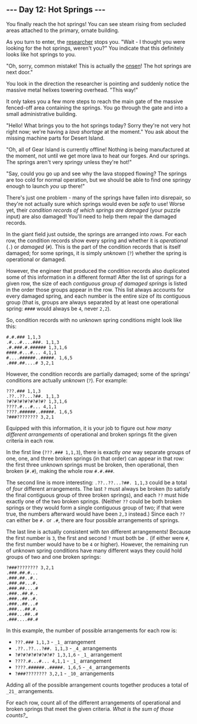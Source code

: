 ﻿
## --- Day 12: Hot Springs ---

You finally reach the hot springs! You can see steam rising from secluded areas attached to the primary, ornate building.

As you turn to enter, the  [researcher](https://adventofcode.com/2023/day/11)  stops you. "Wait - I thought you were looking for the hot springs, weren't you?" You indicate that this definitely looks like hot springs to you.

"Oh, sorry, common mistake! This is actually the  [onsen](https://en.wikipedia.org/wiki/Onsen)! The hot springs are next door."

You look in the direction the researcher is pointing and suddenly notice the  massive metal helixes  towering overhead. "This way!"

It only takes you a few more steps to reach the main gate of the massive fenced-off area containing the springs. You go through the gate and into a small administrative building.

"Hello! What brings you to the hot springs today? Sorry they're not very hot right now; we're having a  _lava shortage_  at the moment." You ask about the missing machine parts for Desert Island.

"Oh, all of Gear Island is currently offline! Nothing is being manufactured at the moment, not until we get more lava to heat our forges. And our springs. The springs aren't very springy unless they're hot!"

"Say, could you go up and see why the lava stopped flowing? The springs are too cold for normal operation, but we should be able to find one springy enough to launch  _you_  up there!"

There's just one problem - many of the springs have fallen into disrepair, so they're not actually sure which springs would even be  _safe_  to use! Worse yet, their  _condition records of which springs are damaged_  (your puzzle input) are also damaged! You'll need to help them repair the damaged records.

In the giant field just outside, the springs are arranged into  _rows_. For each row, the condition records show every spring and whether it is  _operational_  (`.`) or  _damaged_  (`#`). This is the part of the condition records that is itself damaged; for some springs, it is simply  _unknown_  (`?`) whether the spring is operational or damaged.

However, the engineer that produced the condition records also duplicated some of this information in a different format! After the list of springs for a given row, the size of each  _contiguous group of damaged springs_  is listed in the order those groups appear in the row. This list always accounts for every damaged spring, and each number is the entire size of its contiguous group (that is, groups are always separated by at least one operational spring:  `####`  would always be  `4`, never  `2,2`).

So, condition records with no unknown spring conditions might look like this:

```
#.#.### 1,1,3
.#...#....###. 1,1,3
.#.###.#.###### 1,3,1,6
####.#...#... 4,1,1
#....######..#####. 1,6,5
.###.##....# 3,2,1

```

However, the condition records are partially damaged; some of the springs' conditions are actually  _unknown_  (`?`). For example:

```
???.### 1,1,3
.??..??...?##. 1,1,3
?#?#?#?#?#?#?#? 1,3,1,6
????.#...#... 4,1,1
????.######..#####. 1,6,5
?###???????? 3,2,1

```

Equipped with this information, it is your job to figure out  _how many different arrangements_  of operational and broken springs fit the given criteria in each row.

In the first line (`???.### 1,1,3`), there is exactly  _one_  way separate groups of one, one, and three broken springs (in that order) can appear in that row: the first three unknown springs must be broken, then operational, then broken (`#.#`), making the whole row  `#.#.###`.

The second line is more interesting:  `.??..??...?##. 1,1,3`  could be a total of  _four_  different arrangements. The last  `?`  must always be broken (to satisfy the final contiguous group of three broken springs), and each  `??`  must hide exactly one of the two broken springs. (Neither  `??`  could be both broken springs or they would form a single contiguous group of two; if that were true, the numbers afterward would have been  `2,3`  instead.) Since each  `??`  can either be  `#.`  or  `.#`, there are four possible arrangements of springs.

The last line is actually consistent with  _ten_  different arrangements! Because the first number is  `3`, the first and second  `?`  must both be  `.`  (if either were  `#`, the first number would have to be  `4`  or higher). However, the remaining run of unknown spring conditions have many different ways they could hold groups of two and one broken springs:

```
?###???????? 3,2,1
.###.##.#...
.###.##..#..
.###.##...#.
.###.##....#
.###..##.#..
.###..##..#.
.###..##...#
.###...##.#.
.###...##..#
.###....##.#

```

In this example, the number of possible arrangements for each row is:

-   `???.### 1,1,3`  -  `_1_`  arrangement
-   `.??..??...?##. 1,1,3`  -  `_4_`  arrangements
-   `?#?#?#?#?#?#?#? 1,3,1,6`  -  `_1_`  arrangement
-   `????.#...#... 4,1,1`  -  `_1_`  arrangement
-   `????.######..#####. 1,6,5`  -  `_4_`  arrangements
-   `?###???????? 3,2,1`  -  `_10_`  arrangements

Adding all of the possible arrangement counts together produces a total of  `_21_`  arrangements.

For each row, count all of the different arrangements of operational and broken springs that meet the given criteria.  _What is the sum of those counts?__